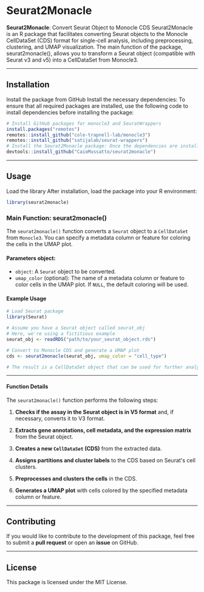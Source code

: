 # Seurat2Monacle

**Seurat2Monacle**: Convert Seurat Object to Monocle CDS Seurat2Monacle
is an R package that facilitates converting Seurat objects to the
Monocle CellDataSet (CDS) format for single-cell analysis, including
preprocessing, clustering, and UMAP visualization. The main function of
the package, seurat2monacle(), allows you to transform a Seurat object
(compatible with Seurat v3 and v5) into a CellDataSet from Monocle3.

------------------------------------------------------------------------

## Installation

Install the package from GitHub Install the necessary dependencies: To
ensure that all required packages are installed, use the following code
to install dependencies before installing the package:

``` r
# Install GitHub packages for monocle3 and SeuratWrappers 
install.packages("remotes") 
remotes::install_github("cole-trapnell-lab/monocle3") 
remotes::install_github("satijalab/seurat-wrappers") 
# Install the Seurat2Monacle package: Once the dependencies are installed, you can install your Seurat2Monacle package using devtools:
devtools::install_github("CaioMussatto/seurat2monacle")
```

------------------------------------------------------------------------

## Usage

Load the library After installation, load the package into your R
environment:

``` r
library(seurat2monacle)
```

### Main Function: **seurat2monacle()**

The `seurat2monacle()` function converts a `Seurat` object to a
`CellDataSet` from `Monocle3`. You can specify a metadata column or
feature for coloring the cells in the UMAP plot.

#### Parameters object:

-   `object`: A `Seurat` object to be converted.
-   `umap_color` (optional): The name of a metadata column or feature to
    color cells in the UMAP plot. If `NULL`, the default coloring will
    be used.

#### Example Usage

``` r
# Load Seurat package
library(Seurat)

# Assume you have a Seurat object called seurat_obj
# Here, we're using a fictitious example
seurat_obj <- readRDS("path/to/your_seurat_object.rds")

# Convert to Monocle CDS and generate a UMAP plot
cds <- seurat2monacle(seurat_obj, umap_color = "cell_type")

# The result is a CellDataSet object that can be used for further analysis
```

------------------------------------------------------------------------

#### Function Details

The `seurat2monacle()` function performs the following steps:

1.  **Checks if the assay in the Seurat object is in V5 format** and, if
    necessary, converts it to V3 format.

2.  **Extracts gene annotations, cell metadata, and the expression
    matrix** from the Seurat object.

3.  **Creates a new `CellDataSet` (CDS)** from the extracted data.

4.  **Assigns partitions and cluster labels** to the CDS based on
    Seurat's cell clusters.

5.  **Preprocesses and clusters the cells** in the CDS.

6.  **Generates a UMAP plot** with cells colored by the specified
    metadata column or feature.

------------------------------------------------------------------------

## Contributing

If you would like to contribute to the development of this package, feel
free to submit a **pull request** or open an **issue** on GitHub.

------------------------------------------------------------------------

## License

This package is licensed under the MIT License.
